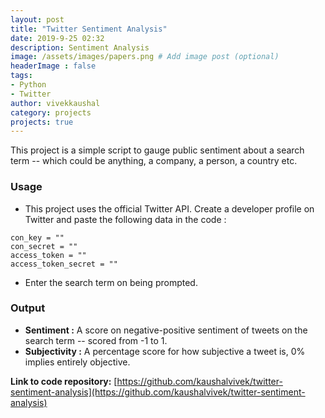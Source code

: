 ```yaml
---
layout: post
title: "Twitter Sentiment Analysis"
date: 2019-9-25 02:32
description: Sentiment Analysis
image: /assets/images/papers.png # Add image post (optional)
headerImage : false
tags:
- Python
- Twitter
author: vivekkaushal
category: projects
projects: true
---
```


This project is a simple script to gauge public sentiment about a search term -- which could be anything, a company, a person, a country etc.

### Usage

- This project uses the official Twitter API. Create a developer profile on Twitter and paste the following data in the code :

```python3
con_key = ""
con_secret = ""
access_token = ""
access_token_secret = ""
```

- Enter the search term on being prompted.

### Output

- **Sentiment :** A score on negative-positive sentiment of tweets on the search term -- scored from -1 to 1.
- **Subjectivity :** A percentage score for how subjective a tweet is, 0% implies entirely objective.

**Link to code repository:** [https://github.com/kaushalvivek/twitter-sentiment-analysis](https://github.com/kaushalvivek/twitter-sentiment-analysis)